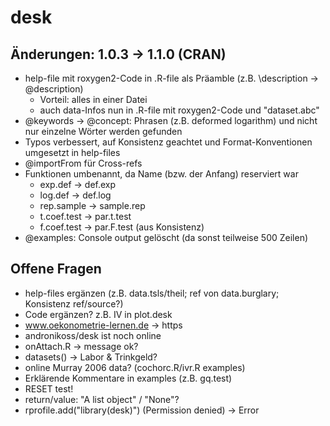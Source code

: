 # desk
## Änderungen: 1.0.3 -> 1.1.0 (CRAN)
- help-file mit roxygen2-Code in .R-file als Präamble (z.B. \description -> @description)
  - Vorteil: alles in einer Datei
  - auch data-Infos nun in .R-file mit roxygen2-Code und "dataset.abc"
- @keywords -> @concept: Phrasen (z.B. deformed logarithm) und nicht nur einzelne Wörter werden gefunden
- Typos verbessert, auf Konsistenz geachtet und Format-Konventionen umgesetzt in help-files  
- @importFrom für Cross-refs
- Funktionen umbenannt, da Name (bzw. der Anfang) reserviert war
  - exp.def -> def.exp
  - log.def -> def.log
  - rep.sample -> sample.rep
  - t.coef.test -> par.t.test
  - f.coef.test -> par.F.test (aus Konsistenz)
- @examples: Console output gelöscht (da sonst teilweise 500 Zeilen) 

## Offene Fragen
- help-files ergänzen (z.B. data.tsls/theil; ref von data.burglary; Konsistenz ref/source?)
- Code ergänzen? z.B. IV in plot.desk
- www.oekonometrie-lernen.de -> https
- andronikoss/desk ist noch online
- onAttach.R -> message ok?
- datasets() -> Labor & Trinkgeld?
- online Murray 2006 data? (cochorc.R/ivr.R examples)
- Erklärende Kommentare in examples (z.B. gq.test)
- RESET test!
- return/value: "A list object" / "None"?
- rprofile.add("library(desk)") (Permission denied) -> Error

